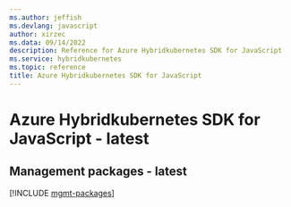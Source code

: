 ```yaml
---
ms.author: jeffish
ms.devlang: javascript
author: xirzec
ms.data: 09/14/2022
description: Reference for Azure Hybridkubernetes SDK for JavaScript
ms.service: hybridkubernetes
ms.topic: reference
title: Azure Hybridkubernetes SDK for JavaScript
---
```

# Azure Hybridkubernetes SDK for JavaScript - latest

## Management packages - latest
[!INCLUDE [mgmt-packages](hybridkubernetes-mgmt-index.md)]
